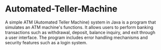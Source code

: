 # Automated-Teller-Machine
A simple ATM (Automated Teller Machine) system in Java is a program that simulates an ATM machine's functions. It allows users to perform banking transactions such as withdrawal, deposit, balance inquiry, and exit through a user interface. The program includes error handling mechanisms and security features such as a login system.
